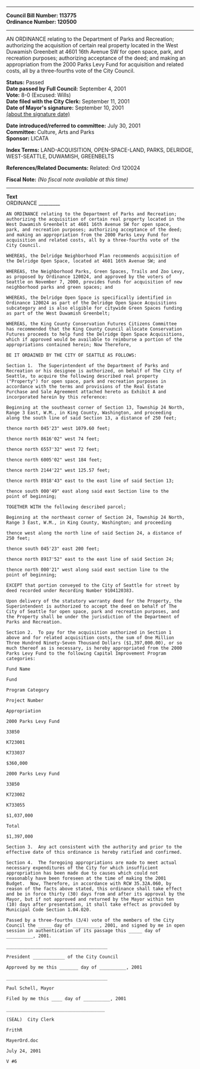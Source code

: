 * * * * *  
  
**Council Bill Number: [](#h0)[](#h2)113775**   
**Ordinance Number: 120500**  
  
* * * * *  
  
AN ORDINANCE relating to the Department of Parks and Recreation; authorizing the acquisition of certain real property located in the West Duwamish Greenbelt at 4601 16th Avenue SW for open space, park, and recreation purposes; authorizing acceptance of the deed; and making an appropriation from the 2000 Parks Levy Fund for acquisition and related costs, all by a three-fourths vote of the City Council.  
  
**Status:** Passed   
**Date passed by Full Council:** September 4, 2001   
**Vote:** 8-0 (Excused: Wills)   
**Date filed with the City Clerk:** September 11, 2001   
**Date of Mayor's signature:** September 10, 2001   
[(about the signature date)](/~public/approvaldate.htm)   
  
  
**Date introduced/referred to committee:** July 30, 2001   
**Committee:** Culture, Arts and Parks   
**Sponsor:** LICATA   
  
**Index Terms:** LAND-ACQUISITION, OPEN-SPACE-LAND, PARKS, DELRIDGE, WEST-SEATTLE, DUWAMISH, GREENBELTS  
  
**References/Related Documents:** Related: Ord 120024  
  
**Fiscal Note:** *(No fiscal note available at this time)*  
  
* * * * *  
  
**Text**  
    ORDINANCE _________  
  
    AN ORDINANCE relating to the Department of Parks and Recreation;  
    authorizing the acquisition of certain real property located in the  
    West Duwamish Greenbelt at 4601 16th Avenue SW for open space,  
    park, and recreation purposes; authorizing acceptance of the deed;  
    and making an appropriation from the 2000 Parks Levy Fund for  
    acquisition and related costs, all by a three-fourths vote of the  
    City Council.  
  
    WHEREAS, the Delridge Neighborhood Plan recommends acquisition of  
    the Delridge Open Space, located at 4601 16th Avenue SW; and  
  
    WHEREAS, the Neighborhood Parks, Green Spaces, Trails and Zoo Levy,  
    as proposed by Ordinance 120024, and approved by the voters of  
    Seattle on November 7, 2000, provides funds for acquisition of new  
    neighborhood parks and green spaces; and  
  
    WHEREAS, the Delridge Open Space is specifically identified in  
    Ordinance 120024 as part of the Delridge Open Space Acquisitions  
    subcategory and is also eligible for citywide Green Spaces funding  
    as part of the West Duwamish Greenbelt;  
  
    WHEREAS, the King County Conservation Futures Citizens Committee  
    has recommended that the King County Council allocate Conservation  
    Futures proceeds to help fund the Delridge Open Space Acquisitions,  
    which if approved would be available to reimburse a portion of the  
    appropriations contained herein; Now Therefore,  
  
    BE IT ORDAINED BY THE CITY OF SEATTLE AS FOLLOWS:  
  
    Section 1.  The Superintendent of the Department of Parks and  
    Recreation or his designee is authorized, on behalf of The City of  
    Seattle, to acquire the following described real property  
    ("Property") for open space, park and recreation purposes in  
    accordance with the terms and provisions of the Real Estate  
    Purchase and Sale Agreement attached hereto as Exhibit A and  
    incorporated herein by this reference:  
  
    Beginning at the southeast corner of Section 13, Township 24 North,  
    Range 3 East, W.M., in King County, Washington, and proceeding  
    along the south line of said Section 13, a distance of 250 feet;  
  
    thence north 045'23" west 1079.60 feet;  
  
    thence north 8616'02" west 74 feet;  
  
    thence north 6557'32" west 72 feet;  
  
    thence north 6005'02" west 184 feet;  
  
    thence north 2144'22" west 125.57 feet;  
  
    thence north 8918'43" east to the east line of said Section 13;  
  
    thence south 000'49" east along said east Section line to the  
    point of beginning;  
  
    TOGETHER WITH the following described parcel;  
  
    Beginning at the northeast corner of Section 24, Township 24 North,  
    Range 3 East, W.M., in King County, Washington; and proceeding  
  
    thence west along the north line of said Section 24, a distance of  
    250 feet;  
  
    thence south 045'23" east 200 feet;  
  
    thence north 8917'52" east to the east line of said Section 24;  
  
    thence north 000'21" west along said east section line to the  
    point of beginning;  
  
    EXCEPT that portion conveyed to the City of Seattle for street by  
    deed recorded under Recording Number 9104120383.  
  
    Upon delivery of the statutory warranty deed for the Property, the  
    Superintendent is authorized to accept the deed on behalf of The  
    City of Seattle for open space, park and recreation purposes, and  
    the Property shall be under the jurisdiction of the Department of  
    Parks and Recreation.  
  
    Section 2.  To pay for the acquisition authorized in Section 1  
    above and for related acquisition costs, the sum of One Million  
    Three Hundred Ninety-Seven Thousand Dollars ($1,397,000.00), or so  
    much thereof as is necessary, is hereby appropriated from the 2000  
    Parks Levy Fund to the following Capital Improvement Program  
    categories:  
  
    Fund Name  
  
    Fund  
  
    Program Category  
  
    Project Number  
  
    Appropriation  
  
    2000 Parks Levy Fund  
  
    33850  
  
    K723001  
  
    K733037  
  
    $360,000  
  
    2000 Parks Levy Fund  
  
    33850  
  
    K723002  
  
    K733055  
  
    $1,037,000  
  
    Total  
  
    $1,397,000  
  
    Section 3.  Any act consistent with the authority and prior to the  
    effective date of this ordinance is hereby ratified and confirmed.  
  
    Section 4.  The foregoing appropriations are made to meet actual  
    necessary expenditures of the City for which insufficient  
    appropriation has been made due to causes which could not  
    reasonably have been foreseen at the time of making the 2001  
    Budget.  Now, Therefore, in accordance with RCW 35.32A.060, by  
    reason of the facts above stated, this ordinance shall take effect  
    and be in force thirty (30) days from and after its approval by the  
    Mayor, but if not approved and returned by the Mayor within ten  
    (10) days after presentation, it shall take effect as provided by  
    Municipal Code Section 1.04.020.  
  
    Passed by a three-fourths (3/4) vote of the members of the City  
    Council the _____ day of __________, 2001, and signed by me in open  
    session in authentication of its passage this _____ day of  
    __________, 2001.  
  
    ______________________________________  
  
    President ____________ of the City Council  
  
    Approved by me this _______ day of __________, 2001  
  
    ______________________________________  
  
    Paul Schell, Mayor  
  
    Filed by me this ____ day of __________, 2001  
  
    _____________________________________  
  
    (SEAL)  City Clerk  
  
    FrithR  
  
    MayerOrd.doc  
  
    July 24, 2001  
  
    V #6  
